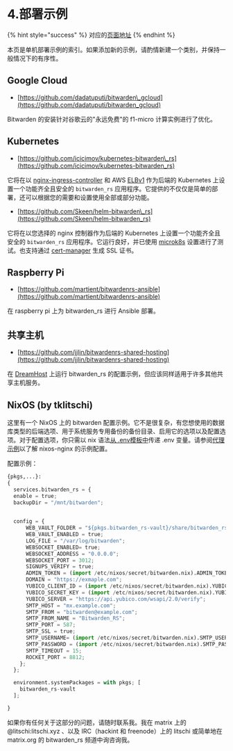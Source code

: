 # 4.部署示例

{% hint style="success" %}
对应的[页面地址](https://github.com/dani-garcia/bitwarden_rs/wiki/Deployment-examples)
{% endhint %}

本页是单机部署示例的索引。如果添加新的示例，请酌情新建一个类别，并保持一般情况下的有序性。

## Google Cloud

* [https://github.com/dadatuputi/bitwarden\_gcloud](https://github.com/dadatuputi/bitwarden_gcloud)

Bitwarden 的安装针对谷歌云的"永远免费"的 f1-micro 计算实例进行了优化。

## Kubernetes

* [https://github.com/icicimov/kubernetes-bitwarden\_rs](https://github.com/icicimov/kubernetes-bitwarden_rs)

它将在以 [nginx-ingress-controller](https://github.com/kubernetes/ingress-nginx) 和 AWS [ELBv1](https://aws.amazon.com/elasticloadbalancing/features/#Details_for_Elastic_Load_Balancing_Products) 作为后端的 Kubernetes 上设置一个功能齐全且安全的 `bitwarden_rs` 应用程序。它提供的不仅仅是简单的部署，还可以根据您的需要和设置使用全部或部分功能。

* [https://github.com/Skeen/helm-bitwarden\_rs](https://github.com/Skeen/helm-bitwarden_rs)

它将在以您选择的 nginx 控制器作为后端的 Kubernetes 上设置一个功能齐全且安全的 `bitwarden_rs` 应用程序。它运行良好，并已使用 [microk8s](https://microk8s.io/) 设置进行了测试。也支持通过 [cert-manager](https://github.com/jetstack/cert-manager) 生成 SSL 证书。

## Raspberry Pi

* [https://github.com/martient/bitwardenrs-ansible](https://github.com/martient/bitwardenrs-ansible)

在 raspberry pi 上为 bitwarden\_rs 进行 Ansible 部署。

## 共享主机 <a id="shared-hosting"></a>

* [https://github.com/jjlin/bitwardenrs-shared-hosting](https://github.com/jjlin/bitwardenrs-shared-hosting)

在 [DreamHost](https://www.dreamhost.com/) 上运行 bitwarden\_rs 的配置示例，但应该同样适用于许多其他共享主机服务。

## NixOS \(by tklitschi\)

这里有一个 NixOS 上的 bitwarden 配置示例。它不是很复杂，有您想使用的数据库类型的后端选项、用于系统服务专用备份的备份目录、启用它的选项以及配置选项。对于配置选项，你只需以 nix 语法[从 .env模板中](https://github.com/dani-garcia/bitwarden_rs/blob/1.13.1/.env.template)传递 .env 变量。请参阅[代理示例](roxy-examples.md)以了解 nixos-nginx 的示例配置。

配置示例：

```python
{pkgs,...}:
{
  services.bitwarden_rs = {
  enable = true;
  backupDir = "/mnt/bitwarden";
  

  config = {
      WEB_VAULT_FOLDER = "${pkgs.bitwarden_rs-vault}/share/bitwarden_rs/vault";
      WEB_VAULT_ENABLED = true;
      LOG_FILE = "/var/log/bitwarden";
      WEBSOCKET_ENABLED= true;
      WEBSOCKET_ADDRESS = "0.0.0.0";
      WEBSOCKET_PORT = 3012;
      SIGNUPS_VERIFY = true;
      ADMIN_TOKEN = (import /etc/nixos/secret/bitwarden.nix).ADMIN_TOKEN;
      DOMAIN = "https://exmaple.com";
      YUBICO_CLIENT_ID = (import /etc/nixos/secret/bitwarden.nix).YUBICO_CLIENT_ID;
      YUBICO_SECRET_KEY = (import /etc/nixos/secret/bitwarden.nix).YUBICO_SECRET_KEY;
      YUBICO_SERVER = "https://api.yubico.com/wsapi/2.0/verify";
      SMTP_HOST = "mx.example.com";
      SMTP_FROM = "bitwarden@example.com";
      SMTP_FROM_NAME = "Bitwarden_RS";
      SMTP_PORT = 587;
      SMTP_SSL = true;
      SMTP_USERNAME= (import /etc/nixos/secret/bitwarden.nix).SMTP_USERNAME;
      SMTP_PASSWORD = (import /etc/nixos/secret/bitwarden.nix).SMTP_PASSWORD;
      SMTP_TIMEOUT = 15;
      ROCKET_PORT = 8812;
    };
  };

  environment.systemPackages = with pkgs; [
    bitwarden_rs-vault
  ];

}
```

如果你有任何关于这部分的问题，请随时联系我。我在 matrix 上的  @litschi:litschi.xyz 、以及 IRC（hackint 和 freenode）上的 litschi 或简单地在 matrix.org 的 bitwarden\_rs 频道中询咨询我。

